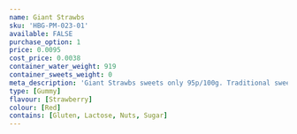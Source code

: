 ```yaml
---
name: Giant Strawbs
sku: 'HBG-PM-023-01'
available: FALSE
purchase_option: 1
price: 0.0095
cost_price: 0.0038
container_water_weight: 919
container_sweets_weight: 0
meta_description: 'Giant Strawbs sweets only 95p/100g. Traditional sweets and more at Humbugs Confectionery Store. Specialists in satisfying your sweet tooth!'
type: [Gummy]
flavour: [Strawberry]
colour: [Red]
contains: [Gluten, Lactose, Nuts, Sugar]
---
```

